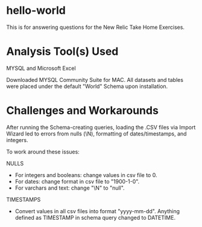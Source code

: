 # hello-world

 This is for answering questions for the New Relic Take Home Exercises.
 

# Analysis Tool(s) Used
 
 MYSQL and Microsoft Excel
 
 Downloaded MYSQL Community Suite for MAC. All datasets and tables were placed under the default "World" Schema upon installation.
 
# Challenges and Workarounds 

After running the Schema-creating queries, loading the .CSV files via Import Wizard led to errors from nulls (\N), formatting of dates/timestamps, and integers.

To work around these issues:

NULLS

- For integers and booleans: change values in csv file to 0.
- For dates: change format in csv file to "1900-1-0".
- For varchars and text: change "\N" to "null".

TIMESTAMPS
- Convert values in all csv files into format "yyyy-mm-dd".
Anything defined as TIMESTAMP in schema query changed to DATETIME.
